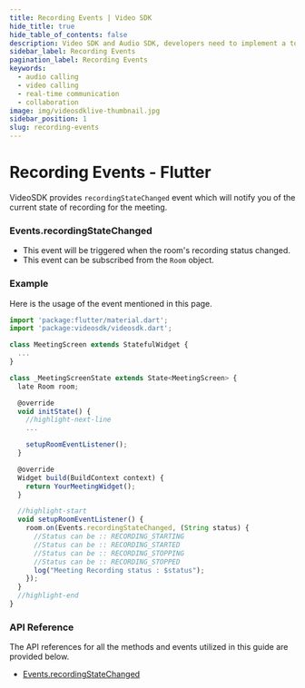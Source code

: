 ```yaml
---
title: Recording Events | Video SDK
hide_title: true
hide_table_of_contents: false
description: Video SDK and Audio SDK, developers need to implement a token server. This requires efforts on both the front-end and backend.
sidebar_label: Recording Events
pagination_label: Recording Events
keywords:
  - audio calling
  - video calling
  - real-time communication
  - collaboration
image: img/videosdklive-thumbnail.jpg
sidebar_position: 1
slug: recording-events
---
```


# Recording Events - Flutter

VideoSDK provides `recordingStateChanged` event which will notify you of the current state of recording for the meeting.

### Events.recordingStateChanged

- This event will be triggered when the room's recording status changed.
- This event can be subscribed from the `Room` object.

### Example

Here is the usage of the event mentioned in this page.

```javascript
import 'package:flutter/material.dart';
import 'package:videosdk/videosdk.dart';

class MeetingScreen extends StatefulWidget {
  ...
}

class _MeetingScreenState extends State<MeetingScreen> {
  late Room room;

  @override
  void initState() {
    //highlight-next-line
    ...

    setupRoomEventListener();
  }

  @override
  Widget build(BuildContext context) {
    return YourMeetingWidget();
  }

  //highlight-start
  void setupRoomEventListener() {
    room.on(Events.recordingStateChanged, (String status) {
      //Status can be :: RECORDING_STARTING
      //Status can be :: RECORDING_STARTED
      //Status can be :: RECORDING_STOPPING
      //Status can be :: RECORDING_STOPPED
      log("Meeting Recording status : $status");
    });
  }
  //highlight-end
}
```

### API Reference

The API references for all the methods and events utilized in this guide are provided below.

- [Events.recordingStateChanged](/flutter/api/sdk-reference/room-class/events#recordingstatechanged)
